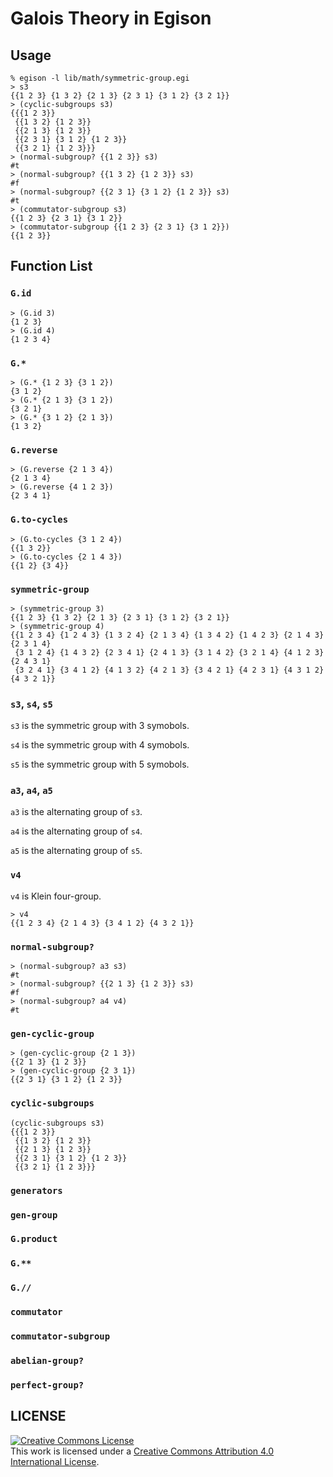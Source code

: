 # Galois Theory in Egison

## Usage

```
% egison -l lib/math/symmetric-group.egi
> s3
{{1 2 3} {1 3 2} {2 1 3} {2 3 1} {3 1 2} {3 2 1}}
> (cyclic-subgroups s3)
{{{1 2 3}}
 {{1 3 2} {1 2 3}}
 {{2 1 3} {1 2 3}}
 {{2 3 1} {3 1 2} {1 2 3}}
 {{3 2 1} {1 2 3}}}
> (normal-subgroup? {{1 2 3}} s3)
#t
> (normal-subgroup? {{1 3 2} {1 2 3}} s3)
#f
> (normal-subgroup? {{2 3 1} {3 1 2} {1 2 3}} s3)
#t
> (commutator-subgroup s3)
{{1 2 3} {2 3 1} {3 1 2}}
> (commutator-subgroup {{1 2 3} {2 3 1} {3 1 2}})
{{1 2 3}}
```

## Function List

### `G.id`

```
> (G.id 3)
{1 2 3}
> (G.id 4)
{1 2 3 4}
```

### `G.*`

```
> (G.* {1 2 3} {3 1 2})
{3 1 2}
> (G.* {2 1 3} {3 1 2})
{3 2 1}
> (G.* {3 1 2} {2 1 3})
{1 3 2}
```

### `G.reverse`

```
> (G.reverse {2 1 3 4})
{2 1 3 4}
> (G.reverse {4 1 2 3})
{2 3 4 1}
```

### `G.to-cycles`

```
> (G.to-cycles {3 1 2 4})
{{1 3 2}}
> (G.to-cycles {2 1 4 3})
{{1 2} {3 4}}
```

### `symmetric-group`

```
> (symmetric-group 3)
{{1 2 3} {1 3 2} {2 1 3} {2 3 1} {3 1 2} {3 2 1}}
> (symmetric-group 4)
{{1 2 3 4} {1 2 4 3} {1 3 2 4} {2 1 3 4} {1 3 4 2} {1 4 2 3} {2 1 4 3} {2 3 1 4}
 {3 1 2 4} {1 4 3 2} {2 3 4 1} {2 4 1 3} {3 1 4 2} {3 2 1 4} {4 1 2 3} {2 4 3 1}
 {3 2 4 1} {3 4 1 2} {4 1 3 2} {4 2 1 3} {3 4 2 1} {4 2 3 1} {4 3 1 2} {4 3 2 1}}
```

### `s3`, `s4`, `s5`

`s3` is the symmetric group with 3 symobols.

`s4` is the symmetric group with 4 symobols.

`s5` is the symmetric group with 5 symobols.

### `a3`, `a4`, `a5`

`a3` is the alternating group of `s3`.

`a4` is the alternating group of `s4`.

`a5` is the alternating group of `s5`.

### `v4`

`v4` is Klein four-group.

```
> v4
{{1 2 3 4} {2 1 4 3} {3 4 1 2} {4 3 2 1}}
```

### `normal-subgroup?`

```
> (normal-subgroup? a3 s3)
#t
> (normal-subgroup? {{2 1 3} {1 2 3}} s3)
#f
> (normal-subgroup? a4 v4)
#t
```

### `gen-cyclic-group`

```
> (gen-cyclic-group {2 1 3})
{{2 1 3} {1 2 3}}
> (gen-cyclic-group {2 3 1})
{{2 3 1} {3 1 2} {1 2 3}}
```

### `cyclic-subgroups`

```
(cyclic-subgroups s3)
{{{1 2 3}}
 {{1 3 2} {1 2 3}}
 {{2 1 3} {1 2 3}}
 {{2 3 1} {3 1 2} {1 2 3}}
 {{3 2 1} {1 2 3}}}
```

### `generators`

### `gen-group`

### `G.product`

### `G.**`

### `G.//`

### `commutator`

### `commutator-subgroup`

### `abelian-group?`

### `perfect-group?`

## LICENSE

<a rel="license" href="http://creativecommons.org/licenses/by/4.0/"><img alt="Creative Commons License" style="border-width:0" src="https://i.creativecommons.org/l/by/4.0/88x31.png" /></a><br />This work is licensed under a <a rel="license" href="http://creativecommons.org/licenses/by/4.0/">Creative Commons Attribution 4.0 International License</a>.